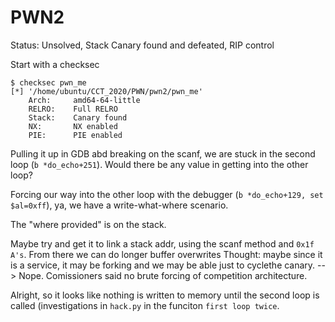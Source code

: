 # PWN2
Status: Unsolved, Stack Canary found and defeated, RIP control

Start with a checksec
```
$ checksec pwn_me
[*] '/home/ubuntu/CCT_2020/PWN/pwn2/pwn_me'
    Arch:     amd64-64-little
    RELRO:    Full RELRO
    Stack:    Canary found
    NX:       NX enabled
    PIE:      PIE enabled
```

Pulling it up in GDB abd breaking on the scanf, we are stuck in the second loop (`b *do_echo+251`). Would there be any value in getting into the other loop?

Forcing our way into the other loop with the debugger (`b *do_echo+129, set $al=0xff`), ya, we have a write-what-where scenario. 

The "where provided" is on the stack.

Maybe try and get it to link a stack addr, using the scanf method and `0x1f A's`.
From there we can do longer buffer overwrites 
Thought: maybe since it is a service, it may be forking and we may be able just to cyclethe canary. --> Nope. Comissioners said no brute forcing of competition architecture.

Alright, so it looks like nothing is written to memory until the second loop is called (investigations in `hack.py` in the funciton `first loop twice`.

